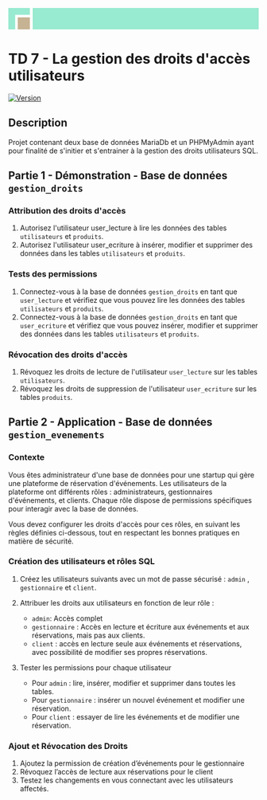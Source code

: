 ![separe](https://github.com/studoo-app/.github/blob/main/profile/studoo-banner-logo.png)
# TD 7 - La gestion des droits d'accès utilisateurs
[![Version](https://img.shields.io/badge/Version-2024-blue)]()

## Description
Projet contenant deux base de données MariaDb et un PHPMyAdmin ayant pour finalité
de s'initier et s'entrainer à la gestion des droits utilisateurs SQL.

## Partie 1 - Démonstration - Base de données `gestion_droits`

### Attribution des droits d'accès
1. Autorisez l'utilisateur user_lecture à lire les données des tables `utilisateurs` et `produits`.
2. Autorisez l'utilisateur user_ecriture à insérer, modifier et supprimer des données dans les tables `utilisateurs` et `produits`.

### Tests des permissions
1. Connectez-vous à la base de données `gestion_droits` en tant que `user_lecture` et vérifiez que vous pouvez lire les données des tables `utilisateurs` et `produits`.
2. Connectez-vous à la base de données `gestion_droits` en tant que `user_ecriture` et vérifiez que vous pouvez insérer, modifier et supprimer des données dans les tables `utilisateurs` et `produits`.

### Révocation des droits d'accès
1. Révoquez les droits de lecture de l'utilisateur `user_lecture` sur les tables `utilisateurs`.
2. Révoquez les droits de suppression de l'utilisateur `user_ecriture` sur les tables `produits`.

## Partie 2 - Application - Base de données `gestion_evenements`

### Contexte

Vous êtes administrateur d'une base de données pour une startup qui gère une plateforme de réservation d'événements.
Les utilisateurs de la plateforme ont différents rôles : administrateurs, gestionnaires d'événements, et clients.
Chaque rôle dispose de permissions spécifiques pour interagir avec la base de données.

Vous devez configurer les droits d'accès pour ces rôles, en suivant les règles définies ci-dessous, tout en respectant
les bonnes pratiques en matière de sécurité.

### Création des utilisateurs et rôles SQL

1. Créez les utilisateurs suivants avec un mot de passe sécurisé : `admin` , `gestionnaire` et `client`.

2. Attribuer les droits aux utilisateurs en fonction de leur rôle :
    - `admin`: Accès complet
    - `gestionnaire` : Accès en lecture et écriture aux événements et aux réservations, mais pas aux clients.
    - `client` : accès en lecture seule aux événements et réservations, avec possibilité de modifier ses propres réservations.
3. Tester les permissions pour chaque utilisateur
   - Pour `admin` : lire, insérer, modifier et supprimer dans toutes les tables.
   - Pour `gestionnaire` : insérer un nouvel événement et modifier une réservation.
   - Pour `client` : essayer de lire les événements et de modifier une réservation.

### Ajout et Révocation des Droits
1. Ajoutez la permission de création d’événements pour le gestionnaire
2. Révoquez l’accès de lecture aux réservations pour le client
3. Testez les changements en vous connectant avec les utilisateurs affectés.
